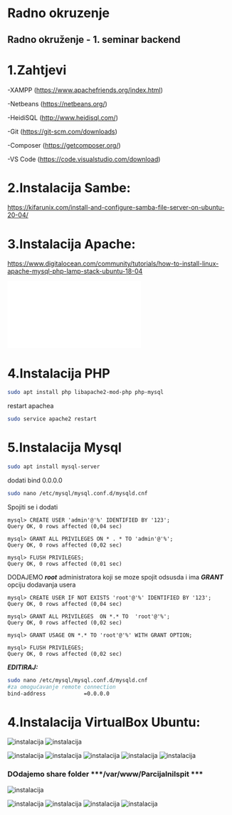 Radno okruzenje
====
## Radno okruženje - 1. seminar backend


1.Zahtjevi
====

-XAMPP (https://www.apachefriends.org/index.html)

-Netbeans (https://netbeans.org/)

-HeidiSQL (http://www.heidisql.com/)

-Git (https://git-scm.com/downloads)

-Composer (https://getcomposer.org/)

-VS Code (https://code.visualstudio.com/download)


2.Instalacija Sambe:
====
https://kifarunix.com/install-and-configure-samba-file-server-on-ubuntu-20-04/


3.Instalacija Apache:
====
 
https://www.digitalocean.com/community/tutorials/how-to-install-linux-apache-mysql-php-lamp-stack-ubuntu-18-04

![Apache instalacija](apache%20instalacija/Apache%20instalacija.md)


4.Instalacija PHP
====
```bash
sudo apt install php libapache2-mod-php php-mysql
```

restart apachea
```bash
sudo service apache2 restart
```

5.Instalacija Mysql
====

```bash
sudo apt install mysql-server
```

dodati bind 0.0.0.0
```bash
sudo nano /etc/mysql/mysql.conf.d/mysqld.cnf
```

Spojiti se i dodati
```mysql
mysql> CREATE USER 'admin'@'%' IDENTIFIED BY '123';
Query OK, 0 rows affected (0,04 sec)

mysql> GRANT ALL PRIVILEGES ON * . * TO 'admin'@'%';
Query OK, 0 rows affected (0,02 sec)

mysql> FLUSH PRIVILEGES;
Query OK, 0 rows affected (0,01 sec)
```

DODAJEMO ***root*** administratora koji se moze spojit odsusda i ima ***GRANT*** opciju dodavanja usera
```mysql
mysql> CREATE USER IF NOT EXISTS 'root'@'%' IDENTIFIED BY '123';
Query OK, 0 rows affected (0,04 sec)

mysql> GRANT ALL PRIVILEGES  ON *.* TO  'root'@'%';
Query OK, 0 rows affected (0,02 sec)

mysql> GRANT USAGE ON *.* TO 'root'@'%' WITH GRANT OPTION;

mysql> FLUSH PRIVILEGES;
Query OK, 0 rows affected (0,02 sec)

```



***EDITIRAJ:***
```bash
sudo nano /etc/mysql/mysql.conf.d/mysqld.cnf
#za omogućavanje remote connection
bind-address            =0.0.0.0
```


4.Instalacija VirtualBox Ubuntu:
====

![instalacija](screenshoti/1.PNG)
![instalacija](screenshoti/2.PNG)

![instalacija](screenshoti/3.PNG)
![instalacija](screenshoti/4.PNG)
![instalacija](screenshoti/5.PNG)
![instalacija](screenshoti/6.PNG)
![instalacija](screenshoti/8.PNG)

### DOdajemo share folder ***/var/www/ParcijalniIspit ***
![instalacija](screenshoti/9.PNG)

![instalacija](screenshoti/10.PNG)
![instalacija](screenshoti/11.PNG)
![instalacija](screenshoti/12.PNG)
![instalacija](screenshoti/13.PNG)


